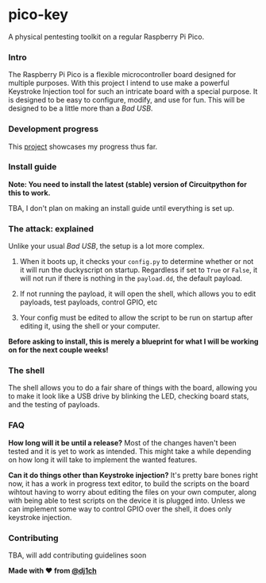 # pico-key
A physical pentesting toolkit on a regular Raspberry Pi Pico. 

### Intro
The Raspberry Pi Pico is a flexible microcontroller board designed for multiple purposes. With this project I intend to use make a powerful Keystroke Injection tool for such an intricate board with a special purpose. It is designed to be easy to configure, modify, and use for fun. This will be designed to be a little more than a *Bad USB*.

### Development progress
This [project](https://github.com/users/dj1ch/projects/3) showcases my progress thus far. 

### Install guide

**Note: You need to install the latest (stable) version of Circuitpython for this to work.**

TBA, I don't plan on making an install guide until everything is set up. 

### The attack: explained
Unlike your usual *Bad USB*, the setup is a lot more complex. 

1. When it boots up, it checks your `config.py` to determine whether or not it will run the duckyscript on startup. Regardless if set to `True` or `False`, it will not run if there is nothing in the `payload.dd`, the default payload.

2. If not running the payload, it will open the shell, which allows you to edit payloads, test payloads, control GPIO, etc

3. Your config must be edited to allow the script to be run on startup after editing it, using the shell or your computer.

**Before asking to install, this is merely a blueprint for what I will be working on for the next couple weeks!**

### The shell

The shell allows you to do a fair share of things with the board, allowing you to make it look like a USB drive by blinking the LED, checking board stats, and the testing of payloads.

### FAQ

**How long will it be until a release?**
Most of the changes haven't been tested and it is yet to work as intended. This might take a while depending on how long it will take to implement the wanted features.

**Can it do things other than Keystroke injection?**
It's pretty bare bones right now, it has a work in progress text editor, to build the scripts on the board wihtout having to worry about editing the files on your own computer, along with being able to test scripts on the device it is plugged into. Unless we can implement some way to control GPIO over the shell, it does only keystroke injection.

### Contributing
TBA, will add contributing guidelines soon

**Made with :heart: from [@dj1ch](https://github.com/dj1ch)**
